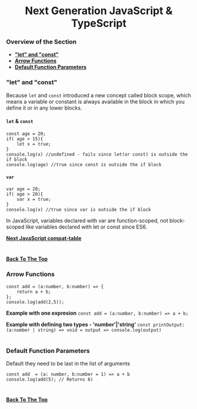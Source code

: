 <h1 align="center">Next Generation JavaScript & TypeScript</h1>

### Overview of the Section
* **["let" and "const"](#let-const)**
* **[Arrow Functions](#arrow-functions)**
* **[Default Function Parameters](#default-function-parameters)**




### <a name="let-const">"let" and "const"</a>

Because ``let`` and ``const`` introduced a new concept called block scope, which means a variable or constant is always available in the block in which you define it or in any lower blocks.

#### ``let`` & ``const``
```
const age = 20;
if( age > 15){
    let x = true;
}
console.log(x) //undefined - fails since let(or const) is outside the if block
console.log(age) //true since const is outside the if block
```
#### ``var``
```
var age = 20;
if( age > 20){
    var x = true;
}
console.log(x) //true since var is outside the if block
```
In JavaScript, variables declared with var are function-scoped, not block-scoped like variables declared with let or const since ES6.

**[Next JavaScript compat-table](https://compat-table.github.io/compat-table/es6/)**

#
**[Back To The Top](#Overview-of-the-Section)**

### Arrow Functions
```
const add = (a:number, b:number) => {
    return a + b;
};
console.log(add(2,5));
```
**Example with one expresion**
``const add = (a:number, b:number) => a + b;``

**Example with defining two types - 'number'|'string'**
``const printOutput: (a:number | string) => void = output => console.log(output)``

#
### Default Function Parameters

Default they need to be last in the list of arguments
```
const add  = (a: number, b:number = 1) => a + b
console.log(add(5); // Returns 6)
```

#
**[Back To The Top](#Overview-of-the-Section)**